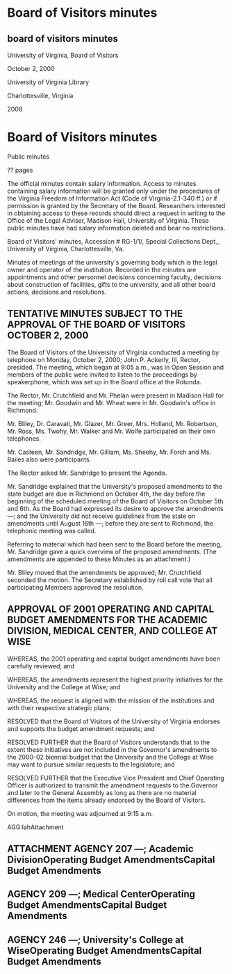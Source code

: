 Board of Visitors minutes
=========================

board of visitors minutes
-------------------------

University of Virginia, Board of Visitors

October 2, 2000

University of Virginia Library

Charlottesville, Virginia

2008

Board of Visitors minutes
=========================

Public minutes

?? pages

The official minutes contain salary information. Access to minutes containing salary information will be granted only under the procedures of the Virginia Freedom of Information Act (Code of Virginia-2.1-340 ff.) or if permission is granted by the Secretary of the Board. Researchers interested in obtaining access to these records should direct a request in writing to the Office of the Legal Adviser, Madison Hall, University of Virginia. These public minutes have had salary information deleted and bear no restrictions.

Board of Visitors' minutes, Accession # RG-1/1/, Special Collections Dept., University of Virginia, Charlottesville, Va.

Minutes of meetings of the university's governing body which is the legal owner and operator of the institution. Recorded in the minutes are appointments and other personnel decisions concerning faculty, decisions about construction of facilities, gifts to the university, and all other board actions, decisions and resolutions.

TENTATIVE MINUTES SUBJECT TO THE APPROVAL OF THE BOARD OF VISITORS OCTOBER 2, 2000
----------------------------------------------------------------------------------

The Board of Visitors of the University of Virginia conducted a meeting by telephone on Monday, October 2, 2000; John P. Ackerly, III, Rector, presided. The meeting, which began at 9:05 a.m., was in Open Session and members of the public were invited to listen to the proceedings by speakerphone, which was set up in the Board office at the Rotunda.

The Rector, Mr. Crutchfield and Mr. Phelan were present in Madison Hall for the meeting; Mr. Goodwin and Mr. Wheat were in Mr. Goodwin's office in Richmond.

Mr. Bliley, Dr. Caravati, Mr. Glazer, Mr. Greer, Mrs. Holland, Mr. Robertson, Mr. Ross, Ms. Twohy, Mr. Walker and Mr. Wolfe participated on their own telephones.

Mr. Casteen, Mr. Sandridge, Mr. Gilliam, Ms. Sheehy, Mr. Forch and Ms. Bailes also were participants.

The Rector asked Mr. Sandridge to present the Agenda.

Mr. Sandridge explained that the University's proposed amendments to the state budget are due in Richmond on October 4th, the day before the beginning of the scheduled meeting of the Board of Visitors on October 5th and 6th. As the Board had expressed its desire to approve the amendments —; and the University did not receive guidelines from the state on amendments until August 16th —; before they are sent to Richmond, the telephonic meeting was called.

Referring to material which had been sent to the Board before the meeting, Mr. Sandridge gave a quick overview of the proposed amendments. (The amendments are appended to these Minutes as an attachment.)

Mr. Bliley moved that the amendments be approved; Mr. Crutchfield seconded the motion. The Secretary established by roll call vote that all participating Members approved the resolution.

APPROVAL OF 2001 OPERATING AND CAPITAL BUDGET AMENDMENTS FOR THE ACADEMIC DIVISION, MEDICAL CENTER, AND COLLEGE AT WISE
-----------------------------------------------------------------------------------------------------------------------

WHEREAS, the 2001 operating and capital budget amendments have been carefully reviewed; and

WHEREAS, the amendments represent the highest priority initiatives for the University and the College at Wise; and

WHEREAS, the request is aligned with the mission of the institutions and with their respective strategic plans;

RESOLVED that the Board of Visitors of the University of Virginia endorses and supports the budget amendment requests; and

RESOLVED FURTHER that the Board of Visitors understands that to the extent these initiatives are not included in the Governor's amendments to the 2000-02 biennial budget that the University and the College at Wise may want to pursue similar requests to the legislature; and

RESOLVED FURTHER that the Executive Vice President and Chief Operating Officer is authorized to transmit the amendment requests to the Governor and later to the General Assembly as long as there are no material differences from the items already endorsed by the Board of Visitors.

On motion, the meeting was adjourned at 9:15 a.m.

AGG:lahAttachment

ATTACHMENT AGENCY 207 —; Academic DivisionOperating Budget AmendmentsCapital Budget Amendments
----------------------------------------------------------------------------------------------

AGENCY 209 —; Medical CenterOperating Budget AmendmentsCapital Budget Amendments
--------------------------------------------------------------------------------

AGENCY 246 —; University's College at WiseOperating Budget AmendmentsCapital Budget Amendments
----------------------------------------------------------------------------------------------